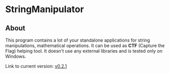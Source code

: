 # StringManipulator

## About
This program contains a lot of your standalone applications for string manipulations, mathematical operations.
It can be used as __CTF__ (Capture the Flag) helping tool. It doesn't use any external libraries and is tested only on Windows.

Link to current version: [v0.2.1](https://drive.google.com/file/d/1wNIbTIDwhxojAkhbvXYnm4Z7jSkzG-b0/view?usp=sharing)
